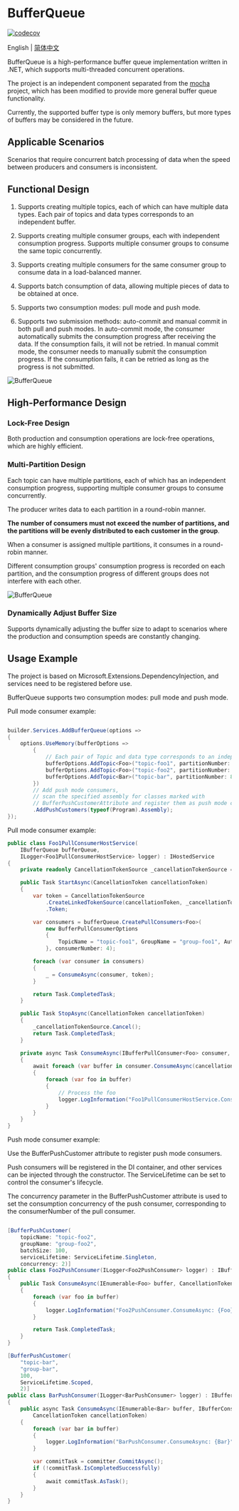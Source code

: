 BufferQueue
===========

[![codecov](https://codecov.io/gh/eventhorizon-cli/BufferQueue/graph/badge.svg?token=GYTOIKCXD5)](https://codecov.io/gh/eventhorizon-cli/BufferQueue)

English | [简体中文](./README.zh-CN.md)

BufferQueue is a high-performance buffer queue implementation written in .NET, which supports multi-threaded concurrent operations.

The project is an independent component separated from the [mocha](https://github.com/dotnetcore/mocha) project, which has been modified to provide more general buffer queue functionality.

Currently, the supported buffer type is only memory buffers, but more types of buffers may be considered in the future.

## Applicable Scenarios

Scenarios that require concurrent batch processing of data when the speed between producers and consumers is inconsistent.

## Functional Design

1. Supports creating multiple topics, each of which can have multiple data types. Each pair of topics and data types corresponds to an independent buffer.

2. Supports creating multiple consumer groups, each with independent consumption progress. Supports multiple consumer groups to consume the same topic concurrently.

3. Supports creating multiple consumers for the same consumer group to consume data in a load-balanced manner.

4. Supports batch consumption of data, allowing multiple pieces of data to be obtained at once.

5. Supports two consumption modes: pull mode and push mode.

6. Supports two submission methods: auto-commit and manual commit in both pull and push modes. In auto-commit mode, the consumer automatically submits the consumption progress after receiving the data. If the consumption fails, it will not be retried. In manual commit mode, the consumer needs to manually submit the consumption progress. If the consumption fails, it can be retried as long as the progress is not submitted.

![BufferQueue](docs/assets/BufferQueueMindMap.png)

## High-Performance Design

### Lock-Free Design

Both production and consumption operations are lock-free operations, which are highly efficient.

### Multi-Partition Design

Each topic can have multiple partitions, each of which has an independent consumption progress, supporting multiple consumer groups to consume concurrently.

The producer writes data to each partition in a round-robin manner.

**The number of consumers must not exceed the number of partitions, and the partitions will be evenly distributed to each customer in the group**.

When a consumer is assigned multiple partitions, it consumes in a round-robin manner.

Different consumption groups' consumption progress is recorded on each partition, and the consumption progress of different groups does not interfere with each other.

![BufferQueue](docs/assets/partition.png)

### Dynamically Adjust Buffer Size

Supports dynamically adjusting the buffer size to adapt to scenarios where the production and consumption speeds are constantly changing.

## Usage Example

The project is based on Microsoft.Extensions.DependencyInjection, and services need to be registered before use.

BufferQueue supports two consumption modes: pull mode and push mode.

Pull mode consumer example:

```csharp

builder.Services.AddBufferQueue(options =>
{
    options.UseMemory(bufferOptions =>
        {
            // Each pair of Topic and data type corresponds to an independent buffer, and partitionNumber can be set
            bufferOptions.AddTopic<Foo>("topic-foo1", partitionNumber: 6);
            bufferOptions.AddTopic<Foo>("topic-foo2", partitionNumber: 4);
            bufferOptions.AddTopic<Bar>("topic-bar", partitionNumber: 8);
        })
        // Add push mode consumers,
        // scan the specified assembly for classes marked with
        // BufferPushCustomerAttribute and register them as push mode consumers
        .AddPushCustomers(typeof(Program).Assembly);
});
```

Pull mode consumer example:

```csharp
public class Foo1PullConsumerHostService(
    IBufferQueue bufferQueue,
    ILogger<Foo1PullConsumerHostService> logger) : IHostedService
{
    private readonly CancellationTokenSource _cancellationTokenSource = new();

    public Task StartAsync(CancellationToken cancellationToken)
    {
        var token = CancellationTokenSource
            .CreateLinkedTokenSource(cancellationToken, _cancellationTokenSource.Token)
            .Token;

        var consumers = bufferQueue.CreatePullConsumers<Foo>(
            new BufferPullConsumerOptions
            {
                TopicName = "topic-foo1", GroupName = "group-foo1", AutoCommit = true, BatchSize = 100,
            }, consumerNumber: 4);

        foreach (var consumer in consumers)
        {
            _ = ConsumeAsync(consumer, token);
        }

        return Task.CompletedTask;
    }

    public Task StopAsync(CancellationToken cancellationToken)
    {
        _cancellationTokenSource.Cancel();
        return Task.CompletedTask;
    }

    private async Task ConsumeAsync(IBufferPullConsumer<Foo> consumer, CancellationToken cancellationToken)
    {
        await foreach (var buffer in consumer.ConsumeAsync(cancellationToken))
        {
            foreach (var foo in buffer)
            {
                // Process the foo
                logger.LogInformation("Foo1PullConsumerHostService.ConsumeAsync: {Foo}", foo);
            }
        }
    }
}
```

Push mode consumer example:

Use the BufferPushCustomer attribute to register push mode consumers.

Push consumers will be registered in the DI container, and other services can be injected through the constructor. The ServiceLifetime can be set to control the consumer's lifecycle.

The concurrency parameter in the BufferPushCustomer attribute is used to set the consumption concurrency of the push consumer, corresponding to the consumerNumber of the pull consumer.

```csharp

[BufferPushCustomer(
    topicName: "topic-foo2",
    groupName: "group-foo2",
    batchSize: 100,
    serviceLifetime: ServiceLifetime.Singleton,
    concurrency: 2)]
public class Foo2PushConsumer(ILogger<Foo2PushConsumer> logger) : IBufferAutoCommitPushConsumer<Foo>
{
    public Task ConsumeAsync(IEnumerable<Foo> buffer, CancellationToken cancellationToken)
    {
        foreach (var foo in buffer)
        {
            logger.LogInformation("Foo2PushConsumer.ConsumeAsync: {Foo}", foo);
        }

        return Task.CompletedTask;
    }
}
```

```csharp
[BufferPushCustomer(
    "topic-bar",
    "group-bar",
    100,
    ServiceLifetime.Scoped,
    2)]
public class BarPushConsumer(ILogger<BarPushConsumer> logger) : IBufferManualCommitPushConsumer<Bar>
{
    public async Task ConsumeAsync(IEnumerable<Bar> buffer, IBufferConsumerCommitter committer,
        CancellationToken cancellationToken)
    {
        foreach (var bar in buffer)
        {
            logger.LogInformation("BarPushConsumer.ConsumeAsync: {Bar}", bar);
        }

        var commitTask = committer.CommitAsync();
        if (!commitTask.IsCompletedSuccessfully)
        {
            await commitTask.AsTask();
        }
    }
}


